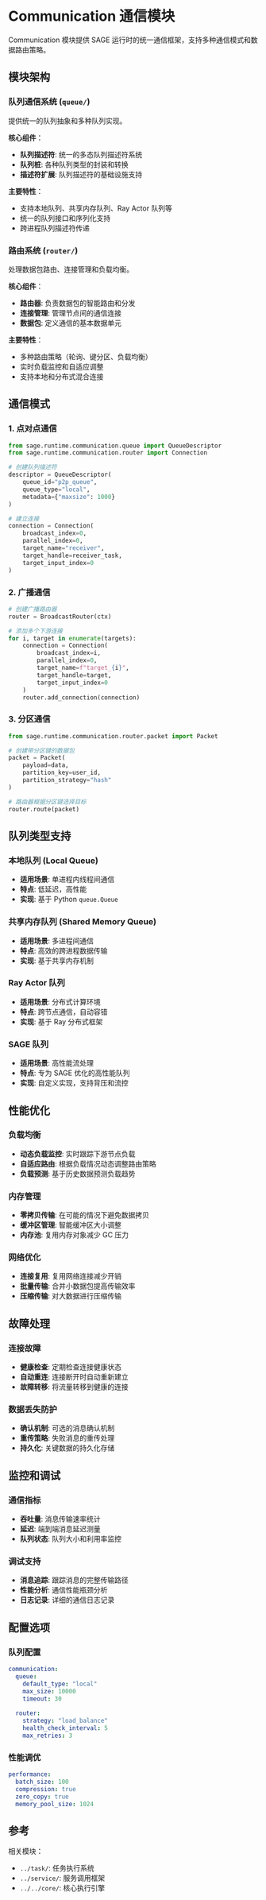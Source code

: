 # Communication 通信模块

Communication 模块提供 SAGE 运行时的统一通信框架，支持多种通信模式和数据路由策略。

## 模块架构

### 队列通信系统 (`queue/`)
提供统一的队列抽象和多种队列实现。

**核心组件**：
- **队列描述符**: 统一的多态队列描述符系统
- **队列桩**: 各种队列类型的封装和转换
- **描述符扩展**: 队列描述符的基础设施支持

**主要特性**：
- 支持本地队列、共享内存队列、Ray Actor 队列等
- 统一的队列接口和序列化支持
- 跨进程队列描述符传递

### 路由系统 (`router/`)
处理数据包路由、连接管理和负载均衡。

**核心组件**：
- **路由器**: 负责数据包的智能路由和分发
- **连接管理**: 管理节点间的通信连接
- **数据包**: 定义通信的基本数据单元

**主要特性**：
- 多种路由策略（轮询、键分区、负载均衡）
- 实时负载监控和自适应调整
- 支持本地和分布式混合连接

## 通信模式

### 1. 点对点通信
```python
from sage.runtime.communication.queue import QueueDescriptor
from sage.runtime.communication.router import Connection

# 创建队列描述符
descriptor = QueueDescriptor(
    queue_id="p2p_queue",
    queue_type="local",
    metadata={"maxsize": 1000}
)

# 建立连接
connection = Connection(
    broadcast_index=0,
    parallel_index=0,
    target_name="receiver",
    target_handle=receiver_task,
    target_input_index=0
)
```

### 2. 广播通信
```python
# 创建广播路由器
router = BroadcastRouter(ctx)

# 添加多个下游连接
for i, target in enumerate(targets):
    connection = Connection(
        broadcast_index=i,
        parallel_index=0,
        target_name=f"target_{i}",
        target_handle=target,
        target_input_index=0
    )
    router.add_connection(connection)
```

### 3. 分区通信
```python
from sage.runtime.communication.router.packet import Packet

# 创建带分区键的数据包
packet = Packet(
    payload=data,
    partition_key=user_id,
    partition_strategy="hash"
)

# 路由器根据分区键选择目标
router.route(packet)
```

## 队列类型支持

### 本地队列 (Local Queue)
- **适用场景**: 单进程内线程间通信
- **特点**: 低延迟，高性能
- **实现**: 基于 Python `queue.Queue`

### 共享内存队列 (Shared Memory Queue)
- **适用场景**: 多进程间通信
- **特点**: 高效的跨进程数据传输
- **实现**: 基于共享内存机制

### Ray Actor 队列
- **适用场景**: 分布式计算环境
- **特点**: 跨节点通信，自动容错
- **实现**: 基于 Ray 分布式框架

### SAGE 队列
- **适用场景**: 高性能流处理
- **特点**: 专为 SAGE 优化的高性能队列
- **实现**: 自定义实现，支持背压和流控

## 性能优化

### 负载均衡
- **动态负载监控**: 实时跟踪下游节点负载
- **自适应路由**: 根据负载情况动态调整路由策略
- **负载预测**: 基于历史数据预测负载趋势

### 内存管理
- **零拷贝传输**: 在可能的情况下避免数据拷贝
- **缓冲区管理**: 智能缓冲区大小调整
- **内存池**: 复用内存对象减少 GC 压力

### 网络优化
- **连接复用**: 复用网络连接减少开销
- **批量传输**: 合并小数据包提高传输效率
- **压缩传输**: 对大数据进行压缩传输

## 故障处理

### 连接故障
- **健康检查**: 定期检查连接健康状态
- **自动重连**: 连接断开时自动重新建立
- **故障转移**: 将流量转移到健康的连接

### 数据丢失防护
- **确认机制**: 可选的消息确认机制
- **重传策略**: 失败消息的重传处理
- **持久化**: 关键数据的持久化存储

## 监控和调试

### 通信指标
- **吞吐量**: 消息传输速率统计
- **延迟**: 端到端消息延迟测量
- **队列状态**: 队列大小和利用率监控

### 调试支持
- **消息追踪**: 跟踪消息的完整传输路径
- **性能分析**: 通信性能瓶颈分析
- **日志记录**: 详细的通信日志记录

## 配置选项

### 队列配置
```yaml
communication:
  queue:
    default_type: "local"
    max_size: 10000
    timeout: 30
  
  router:
    strategy: "load_balance"
    health_check_interval: 5
    max_retries: 3
```

### 性能调优
```yaml
performance:
  batch_size: 100
  compression: true
  zero_copy: true
  memory_pool_size: 1024
```

## 参考

相关模块：
- `../task/`: 任务执行系统
- `../service/`: 服务调用框架
- `../../core/`: 核心执行引擎

